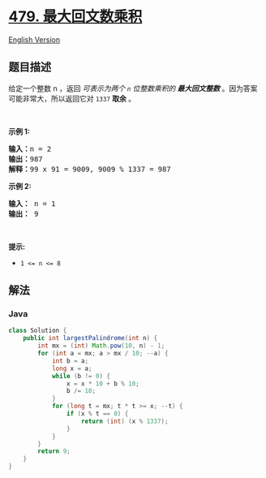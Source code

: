 # [479. 最大回文数乘积](https://leetcode.cn/problems/largest-palindrome-product)

[English Version](/solution/0400-0499/0479.Largest%20Palindrome%20Product/README_EN.md)

## 题目描述

<!-- 这里写题目描述 -->

<p>给定一个整数 n ，返回 <em>可表示为两个 <code>n</code>&nbsp;位整数乘积的 <strong>最大回文整数</strong></em> 。因为答案可能非常大，所以返回它对 <code>1337</code> <strong>取余</strong> 。</p>

<p>&nbsp;</p>

<p><strong>示例 1:</strong></p>

<pre>
<b>输入：</b>n = 2
<b>输出：</b>987
<strong>解释：</strong>99 x 91 = 9009, 9009 % 1337 = 987
</pre>

<p><strong>示例 2:</strong></p>

<pre>
<strong>输入：</strong> n = 1
<strong>输出：</strong> 9
</pre>

<p>&nbsp;</p>

<p><strong>提示:</strong></p>

<ul>
	<li><code>1 &lt;= n &lt;= 8</code></li>
</ul>

## 解法

### **Java**

```java
class Solution {
    public int largestPalindrome(int n) {
        int mx = (int) Math.pow(10, n) - 1;
        for (int a = mx; a > mx / 10; --a) {
            int b = a;
            long x = a;
            while (b != 0) {
                x = x * 10 + b % 10;
                b /= 10;
            }
            for (long t = mx; t * t >= x; --t) {
                if (x % t == 0) {
                    return (int) (x % 1337);
                }
            }
        }
        return 9;
    }
}
```
